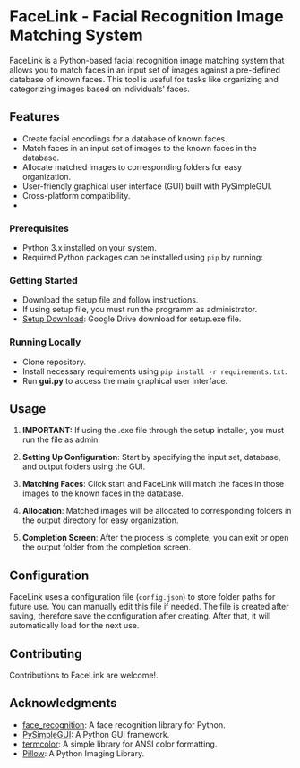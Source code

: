 # FaceLink - Facial Recognition Image Matching System

FaceLink is a Python-based facial recognition image matching system that allows you to match faces in an input set of images against a pre-defined database of known faces. This tool is useful for tasks like organizing and categorizing images based on individuals' faces.

## Features

- Create facial encodings for a database of known faces.
- Match faces in an input set of images to the known faces in the database.
- Allocate matched images to corresponding folders for easy organization.
- User-friendly graphical user interface (GUI) built with PySimpleGUI.
- Cross-platform compatibility.
- 
### Prerequisites

- Python 3.x installed on your system.
- Required Python packages can be installed using `pip` by running:

### Getting Started

- Download the setup file and follow instructions.
- If using setup file, you must run the programm as administrator.
- [Setup Download](https://github.com/ageitgey/face_recognition](https://drive.google.com/file/d/1qTRBlojVWVP0jNSmy8yBSEZtakMc6B6q/view?usp=sharing)): Google Drive download for setup.exe file.

### Running Locally

- Clone repository.
- Install necessary requirements using `pip install -r requirements.txt`.
- Run **gui.py** to access the main graphical user interface.


## Usage
1. **IMPORTANT:** If using the .exe file through the setup installer, you must run the file as admin.

1. **Setting Up Configuration**: Start by specifying the input set, database, and output folders using the GUI.

2. **Matching Faces**: Click start and FaceLink will match the faces in those images to the known faces in the database.

3. **Allocation**: Matched images will be allocated to corresponding folders in the output directory for easy organization.

4. **Completion Screen**: After the process is complete, you can exit or open the output folder from the completion screen.

## Configuration

FaceLink uses a configuration file (`config.json`) to store folder paths for future use. You can manually edit this file if needed.
The file is created after saving, therefore save the configuration after creating. After that, it will automatically load for the next use.
## Contributing

Contributions to FaceLink are welcome!.

## Acknowledgments

- [face_recognition](https://github.com/ageitgey/face_recognition): A face recognition library for Python.
- [PySimpleGUI](https://pysimplegui.readthedocs.io/): A Python GUI framework.
- [termcolor](https://pypi.org/project/termcolor/): A simple library for ANSI color formatting.
- [Pillow](https://pillow.readthedocs.io/en/stable/): A Python Imaging Library.
